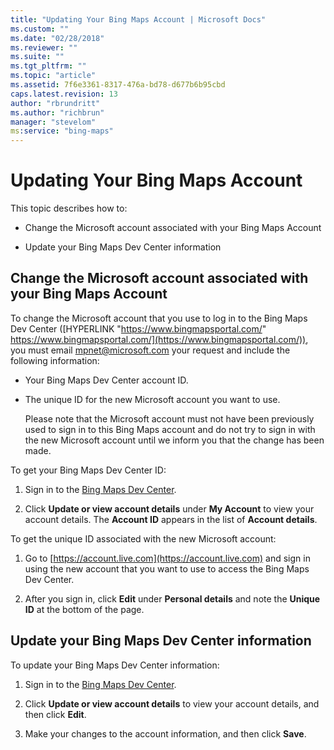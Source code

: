 ```yaml
---
title: "Updating Your Bing Maps Account | Microsoft Docs"
ms.custom: ""
ms.date: "02/28/2018"
ms.reviewer: ""
ms.suite: ""
ms.tgt_pltfrm: ""
ms.topic: "article"
ms.assetid: 7f6e3361-8317-476a-bd78-d677b6b95cbd
caps.latest.revision: 13
author: "rbrundritt"
ms.author: "richbrun"
manager: "stevelom"
ms:service: "bing-maps"
---
```

# Updating Your Bing Maps Account
This topic describes how to:  
  
-   Change the Microsoft account associated with your Bing Maps Account  
  
-   Update your Bing Maps Dev Center information  
  
## Change the Microsoft account associated with your Bing Maps Account  
 To change the Microsoft account that you use to log in to the Bing Maps Dev Center ([HYPERLINK "https://www.bingmapsportal.com/" https://www.bingmapsportal.com/](https://www.bingmapsportal.com/)), you must email [mpnet@microsoft.com](mailto:mpnet@microsoft.com) your request and include the following information:  
  
-   Your Bing Maps Dev Center account ID.  
  
-   The unique ID for the new Microsoft account you want to use.  
  
     Please note that the Microsoft account must not have been previously used to sign in to this Bing Maps account and do not try to sign in with the new Microsoft account until we inform you that the change has been made.  
  
 To get your Bing Maps Dev Center ID:  
  
1.  Sign in to the [Bing Maps Dev Center](https://www.bingmapsportal.com/).  
  
2.  Click **Update or view account details** under **My Account** to view your account details. The **Account ID** appears in the list of **Account details**.  
  
 To get the unique ID associated with the new Microsoft account:  
  
1.  Go to [https://account.live.com](https://account.live.com) and sign in using the new account that you want to use to access the Bing Maps Dev Center.  
  
2.  After you sign in, click **Edit** under **Personal details** and note the **Unique ID** at the bottom of the page.  
  
## Update your Bing Maps Dev Center information  
 To update your Bing Maps Dev Center information:  
  
1.  Sign in to the [Bing Maps Dev Center](https://www.bingmapsportal.com/).  
  
2.  Click **Update or view account details** to view your account details, and then click **Edit**.  
  
3.  Make your changes to the account information, and then click **Save**.